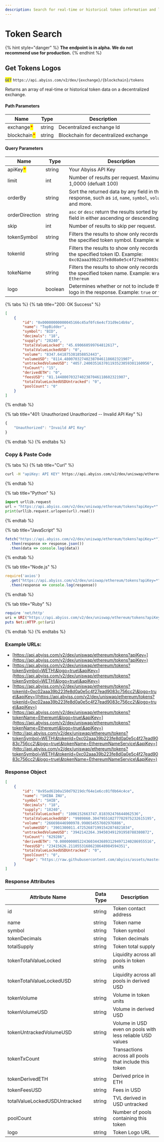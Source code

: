 ```yaml
---
description: Search for real-time or historical token information and logos.
---
```


# Token Search

{% hint style="danger" %}
**The endpoint is in alpha. We do not recommend use for production.**&#x20;
{% endhint %}

## Get Tokens Logos

<mark style="color:blue;">`GET`</mark> `https://api.abyiss.com/v2/dex/{exchange}/{blockchain}/tokens`

Returns an array of real-time or historical token data on a decentralized exchange.&#x20;

#### Path Parameters

| Name                                         | Type   | Description                           |
| -------------------------------------------- | ------ | ------------------------------------- |
| exchange<mark style="color:red;">\*</mark>   | string | Decentralized exchange Id             |
| blockchain<mark style="color:red;">\*</mark> | string | Blockchain for decentralized exchange |

#### Query Parameters

| Name                                     | Type    | Description                                                                                                                 |
| ---------------------------------------- | ------- | --------------------------------------------------------------------------------------------------------------------------- |
| apiKey<mark style="color:red;">\*</mark> | string  | Your Abyiss API Key                                                                                                         |
| limit                                    | int     | Number of results per request. Maximum 1,0000 (defualt 100)                                                                 |
| orderBy                                  | string  | Sort the returned data by any field in the API response, such as `id`, `name`, `symbol`, `volumeUSD` and more.              |
| orderDirection                           | string  | `asc` or `desc` return the results sorted by that field in either ascending or descending order.                            |
| skip                                     | int     | Number of results to skip per request.                                                                                      |
| tokenSymbol                              | string  | Filters the results to show only records with the specified token symbol. Example: `WETH`                                   |
| tokenId                                  | string  | Filters the results to show only records with the specified token ID. Example: `0xc02aaa39b223fe8d0a0e5c4f27ead9083c756cc2` |
| tokeName                                 | string  | Filters the results to show only records with the specified token name. Example: `Wrapped Ethereum`                         |
| logo                                     | boolean | Determines whether or not to include the logo in the response. Example: `true` or `false`                                   |

{% tabs %}
{% tab title="200: OK Success" %}
```json
[
    {
        "id": "0x00000000000045166c45af0fc6e4cf31d9e14b9a",
        "name": "TopBidder",
        "symbol": "BID",
        "decimals": "18",
        "supply": "28240",
        "totalValueLocked": "45.690660599764812617",
        "totalValueLockedUSD": "0",
        "volume": "8347.641875381858852443",
        "volumeUSD": "8114.480070327402387046118602321907",
        "untrackedVolumeUSD": "4057.240035163701193523059301160956",
        "txCount": "15",
        "derivedETH": "0",
        "feesUSD": "81.14480070327402387046118602321907",
        "totalValueLockedUSDUntracked": "0",
        "poolCount": "0"
    }
]
```
{% endtab %}

{% tab title="401: Unauthorized Unauthorized -- Invalid API Key" %}
```javascript
{
    "Unauthorized": "Invaild API Key"
}
```
{% endtab %}
{% endtabs %}

### **Copy & Paste Code**

{% tabs %}
{% tab title="Curl" %}
```bash
curl -H "apiKey: API KEY" https://api.abyiss.com/v2/dex/uniswap/ethereum/tokens
```
{% endtab %}

{% tab title="Python" %}
```python
import urllib.request
url = "https://api.abyiss.com/v2/dex/uniswap/ethereum/tokens?apiKey=*"
print(urllib.request.urlopen(url).read())
```
{% endtab %}

{% tab title="JavaScript" %}
```javascript
fetch("https://api.abyiss.com/v2/dex/uniswap/ethereum/tokens?apiKey=*")
  .then(response => response.json())
  .then(data => console.log(data))
```
{% endtab %}

{% tab title="Node.js" %}
```javascript
require('axios')
  .get("https://api.abyiss.com/v2/dex/uniswap/ethereum/tokens?apiKey=*")
  .then(response => console.log(response))
```
{% endtab %}

{% tab title="Ruby" %}
```ruby
require 'net/http'
uri = URI("https://api.abyiss.com/v2/dex/uniswap/ethereum/tokens?apiKey=*")
puts Net::HTTP.get(uri)
```
{% endtab %}
{% endtabs %}

### Example URLs:&#x20;

* [https://api.abyiss.com/v2/dex/uniswap/ethereum/tokens?apiKey=](https://api.abyiss.com/v2/dex/uniswap/ethereum/tokens?apiKey=)
* [https://api.abyiss.com/v2/dex/uniswap/ethereum/tokens?tokenSymbol=WETH\&logo=true\&apiKey=](https://api.abyiss.com/v2/dex/uniswap/ethereum/tokens?tokenSymbol=WETH\&logo=true\&apiKey=)
* [https://api.abyiss.com/v2/dex/uniswap/ethereum/tokens?tokenId=0xc02aaa39b223fe8d0a0e5c4f27ead9083c756cc2\&logo=true\&apiKey=](https://api.abyiss.com/v2/dex/uniswap/ethereum/tokens?tokenId=0xc02aaa39b223fe8d0a0e5c4f27ead9083c756cc2\&logo=true\&apiKey=)
* [https://api.abyiss.com/v2/dex/uniswap/ethereum/tokens?tokenName=Ethereum\&logo=true\&apiKey=](https://api.abyiss.com/v2/dex/uniswap/ethereum/tokens?tokenName=Ethereum\&logo=true\&apiKey=)
* [http://api.abyiss.com/v2/dex/uniswap/ethereum/tokens?tokenSymbol=WETH\&tokenId=0xc02aaa39b223fe8d0a0e5c4f27ead9083c756cc2\&logo=true\&tokenName=EthereumNameService\&apiKey=](http://api.abyiss.com/v2/dex/uniswap/ethereum/tokens?tokenSymbol=WETH\&tokenId=0xc02aaa39b223fe8d0a0e5c4f27ead9083c756cc2\&logo=true\&tokenName=EthereumNameService\&apiKey=)

### **Response Object**

```json
[
    {
        "id": "0x95ad61b0a150d79219dcf64e1e6cc01f0b64c4ce",
        "name": "SHIBA INU",
        "symbol": "SHIB",
        "decimals": "18",
        "supply": "18240",
        "totalValueLocked": "1006152663747.818392476644062536",
        "totalValueLockedUSD": "9989860.304795510277702975232615195",
        "volume": "266698446900978.998654557602976886",
        "volumeUSD": "3901300011.472526871991542874821034",
        "untrackedVolumeUSD": "3942142264.394503491291958788380872",
        "txCount": "629286",
        "derivedETH": "0.000000005224360344368931294971240286955516",
        "feesUSD": "23415626.21105531686238648984594351",
        "totalValueLockedUSDUntracked": "0",
        "poolCount": "0",
        "logo": "https://raw.githubusercontent.com/abyiss/assets/master/blockchains/ethereum/assets/0x95aD61b0a150d79219dCF64E1E6Cc01f0B64C4cE/logo.png"
    }
]
```

### Response Attributes

<table><thead><tr><th width="265.3333333333333">Attribute Name</th><th>Data Type</th><th>Description </th></tr></thead><tbody><tr><td>id</td><td>string</td><td>Token contact address</td></tr><tr><td>name</td><td>string</td><td>Token name</td></tr><tr><td>symbol</td><td>string</td><td>Token symbol</td></tr><tr><td>tokenDecimals</td><td>string</td><td>Token decimals</td></tr><tr><td>totalSupply</td><td>string</td><td>Token total supply</td></tr><tr><td>tokenTotalValueLocked</td><td>string</td><td>Liquidity across all pools in token units</td></tr><tr><td>tokenTotalValueLockedUSD</td><td>string</td><td>Liquidity across all pools in derived USD</td></tr><tr><td>tokenVolume</td><td>string</td><td>Volume in token units</td></tr><tr><td>tokenVolumeUSD</td><td>string</td><td>Volume in derived USD</td></tr><tr><td>tokenUntrackedVolumeUSD</td><td>string</td><td>Volume in USD even on pools with less reliable USD values</td></tr><tr><td>tokenTxCount</td><td>string</td><td>Transactions across all pools that include this token</td></tr><tr><td>tokenDerivedETH</td><td>string</td><td>Derived price in ETH</td></tr><tr><td>tokenFeesUSD</td><td>string</td><td>Fees in USD</td></tr><tr><td>totalValueLockedUSDUntracked</td><td>string</td><td>TVL derived in USD untracked</td></tr><tr><td>poolCount</td><td>string</td><td>Number of pools containing this token</td></tr><tr><td>logo</td><td>string</td><td>Token Logo URL</td></tr></tbody></table>

